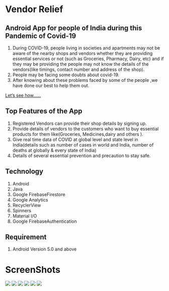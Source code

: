 # Vendor Relief
## Android App for people of India during this Pandemic of Covid-19
1. During COVID-19, people living in societies and apartments may not be aware of the nearby shops and vendors whether they are providing essential services or not (such as Groceries, Pharmacy, Dairy, etc) and if they may be providing the people may not know the details of the vendors(like timings, contact number and address of the shop).
2. People may be facing some doubts about covid-19.
3. After knowing about these problems faced by some of the people ,we have done our best to help them out.

[Let’s see how……](https://drive.google.com/file/d/1jM2VANbsHNv4yrCOIaSbFtMtqQq1NZsp/view?usp=drivesdk)

## Top Features of the App
1. Registered Vendors can provide their shop details by signing up.
2. Provide details of vendors to the customers who want to buy essential products for them like(Groceries, Medicines,dairy and others ).
3. Give real time data of COVID at global level and state level in India(details such as number of cases in world and India, number of deaths at globally & every state of India)
4. Details of several essential prevention and precaution to stay safe.

## Technology
1. Android
2. Java
3. Google FirebaseFirestore
4. Google Analytics
5. RecyclerView
6. Spinners
7. Material I/O
8. Google FirebaseAuthentication

## Requirement 
1. Android Version 5.0 and above

# ScreenShots
![](https://github.com/plazzy99/VendorRelief/blob/master/app/src/main/res/drawable/userpage.png)
![](https://github.com/plazzy99/VendorRelief/blob/master/app/src/main/res/drawable/authenticationpage.png)
![](https://github.com/plazzy99/VendorRelief/blob/master/app/src/main/res/drawable/verificationpop.png)
![](https://github.com/plazzy99/VendorRelief/blob/master/app/src/main/res/drawable/vendordetailupdateform.png)
![](https://github.com/plazzy99/VendorRelief/blob/master/app/src/main/res/drawable/faqpage.png)
![](https://github.com/plazzy99/VendorRelief/blob/master/app/src/main/res/drawable/spreaddata.png)
